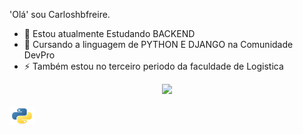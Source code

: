 'Olá' sou Carloshbfreire.

- 🔭 Estou atualmente Estudando BACKEND
- 👯 Cursando a linguagem de PYTHON E DJANGO na Comunidade DevPro
- ⚡ Também estou no terceiro periodo da faculdade de Logistica

<div align="center">
  <a href="https://github.com/Carloshbfreire
  <img height="180em" src="https://github-readme-stats.vercel.app/api?username=Carloshbfreire&show_icons=true&theme=dark&include_all_commits=true&count_private=true"/>
  <img height="180em" src="https://github-readme-stats.vercel.app/api/top-langs/?username=Carloshbfreire&layout=compact&langs_count=7&theme=dark"/>
</div>

<div style="display: inline_block"><br>
<img align="center" alt="Rafa-Python" height="30" width="40" src="https://raw.githubusercontent.com/devicons/devicon/master/icons/python/python-original.svg">

</div>
